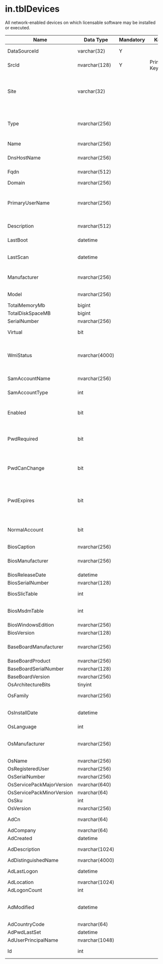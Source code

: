 # in.tblDevices

​All network-enabled devices on which licensable software may be installed or executed.​

| Name                      | Data Type      | Mandatory | Key         | Comment                                                                                                                                         |
|---------------------------|----------------|-----------|-------------|-------------------------------------------------------------------------------------------------------------------------------------------------|
| DataSourceId              | varchar(32)    | Y         |             | Unique ID of the source of this record.|
| SrcI​​d                     | nvarchar(128)  | Y         | Primary Key | Unique ID of the device in its resp. data source|
| Site                      | varchar(32)    |           |             | A free text value the user can provide with the data source to indicate a site, environment, tenant, ​or other category these devices belong to.|
| Type                      | nvarchar(256)  |           |             | Server, Workstation, Mobile, Printer, or other indication of the type of device.|
| Name                      | nvarchar(256)  |           |             | Name of the device in its OS​.|
| DnsHostName               | nvarchar(256)  |           |             | ​​Hostname of the device in DNS, without domain.|
| Fqdn                      | nvarchar(512)  |           |             | Fully Qualified Domain Name.|
| Domain                    | nvarchar(256)  |           |             | Windows- or DNS domain.|
| PrimaryUserName           | nvarchar(256)  |           |             | Username of the user with the most logged on time on this device. Format: domain\user or user@domain.|
| Description               | nvarchar(512)  |           |             | Description of the device in the OS.|
| LastBoot                  | datetime       |           |             | Date and time the device was last booted.|
| LastScan                  | datetime       |           |             | Date and time the device was last scanned by the data source tool.|
| Manufacturer              | nvarchar(256)  |           |             | Must be an actual Manufacturer name or Empty.|
| Model                     | nvarchar(256)  |           |             | Must be an existing Model name or Empty.​|
| TotalMemoryMb             | bigint         |           |             |                                         |
| TotalDiskSpaceMB          | bigint         |           |             |                                         |
| SerialNumber              | nvarchar(256)  |           |             |                                         |
| Virtual                   | bit            |           |             | True if this is a virtual device.​​|
| WmiStatus                 | nvarchar(4000) |           |             | If the device info was retrieved using WMI, outcome of the last WMI scan. See [WMI Return Codes.](https://msdn.microsoft.com/en-us/library/aa394574)|
| SamAccountName            | nvarchar(256)  |           |             | Active Directory SAM-Account-Name attribute.|
| SamAccountType            | int            |           |             | Active Directory SAM-Account-Type property.|
| Enabled                   | bit            |           |             | Based on Active Directory AccountDisabled flag of the UserAccountControl property.|
| PwdRequired               | bit            |           |             | Based on Active Directory PASSWD_NOTREQD flag of the UserAccountControl property.|
| PwdCanChange              | bit            |           |             | Based on Active Directory PASSWD_CANT_CHANGE flag of the UserAccountControl property.|
| PwdExpires                | bit            |           |             | Based on Active Directory DONT_EXPIRE_PASSWORD flag of the UserAccountControl property.|
| NormalAccount             | bit            |           |             | Based on Active Directory NORMAL_ACCOUNT flag of the UserAccountControl property.|
| BiosCaption               | nvarchar(256)  |           |             |                                        |
| BiosManufacturer          | nvarchar(256)  |           |             | Must be an actual Manufacturer name or Empty.|
| BiosReleaseDate           | datetime       |           |             |                                        |
| BiosSerialNumber          | nvarchar(128)  |           |             |                                        |
| BiosSlicTable             | int            |           |             | OEM Activation version stored in ACPI SLIC table.|
| BiosMsdmTable             | int            |           |             | Does OEM Activation has an MSDM table (OA 3.0 or later).|
| BiosWindowsEdition        | nvarchar(256)  |           |             |                                        |
| BiosVersion               | nvarchar(128)  |           |             |                                        |
| BaseBoardManufacturer     | nvarchar(256)  |           |             | Must be an actual Manufacturer name or Empty.​|
| BaseBoardProduct          | nvarchar(256)  |           |             |                                        |
| BaseBoardSerialNumber     | nvarchar(128)  |           |             |                                        |
| BaseBoardVersion          | nvarchar(256)  |           |             |                                        |
| OsArchitectureBits        | tinyint        |           |             |                                        |
| OsFamily                  | nvarchar(256)  |           |             | Windows, Linux, Android, etc.          |
| OsInstallDate             | datetime       |           |             | Date and time the Operating System was installed.|
| OsLanguage                | int            |           |             |                                        |
| OsManufacturer            | nvarchar(256)  |           |             | Must be an actual Operating System Manufacturer name or Empty.|
| OsName                    | nvarchar(256)  |           |             |                                        |
| OsRegisteredUser          | nvarchar(256)  |           |             |                                        |
| OsSerialNumber            | nvarchar(256)  |           |             |                                        |
| OsServicePackMajorVersion | nvarchar(640)  |           |             |                                        |
| OsServicePackMinorVersion | nvarchar(64)   |           |             |                                        |
| OsSku                     | int            |           |             |                                        |
| OsVersion                 | nvarchar(256)  |           |             |                                        |
| AdCn                      | nvarchar(64)   |           |             | Active Directory Common name (CN)      |
| AdCompany                 | nvarchar(64)   |           |             |                                        |
| AdCreated                 | datetime       |           |             |                                        |
| AdDescription             | nvarchar(1024) |           |             | Active Directory Description.|
| AdDistinguishedName       | nvarchar(4000) |           |             |                                        |
| AdLastLogon               | datetime       |           |             | MAX(LastLogon, LastLogonTimestamp)     |
| AdLocation                | nvarchar(1024) |           |             |                                        |
| AdLogonCount              | int            |           |             |                                        |
| AdModified                | datetime       |           |             | Date and time the computer account was last modified in Active Directory.|
| AdCountryCode             | nvarchar(64)   |           |             |                                        |
| AdPwdLastSet              | datetime       |           |             |                                        |
| AdUserPrincipalName       | nvarchar(1048) |           |             |                                        |
| Id                        | int            |           |             | Generated during import. Leave empty.  |